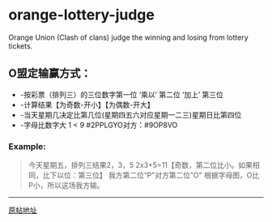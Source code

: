 # orange-lottery-judge
Orange Union (Clash of clans) judge the winning and losing from lottery tickets.

## O盟定输赢方式：
* -按彩票（排列三）的三位数字第一位 ‘乘以’ 第二位 ‘加上’ 第三位
* -计算结果【为奇数-开小】【为偶数-开大】 
* -当天星期几决定比第几位(星期四五六对应星期一二三)星期日比第四位
* -字母比数字大 1 < 9 #2PPLGYO对方：#9OP8VO 

### Example:
> 今天星期五，排列三结果2，3，5
2x3+5=11【奇数，第二位比小。如果相同，比下以位：第三位】
我方第二位“P"对方第二位”O"
根据字母图，O比P小，所以这场我方输。 
---------------------------------------
[原帖地址](http://tieba.baidu.com/p/4932945033?share=9105&fr=share&see_lz=0)
